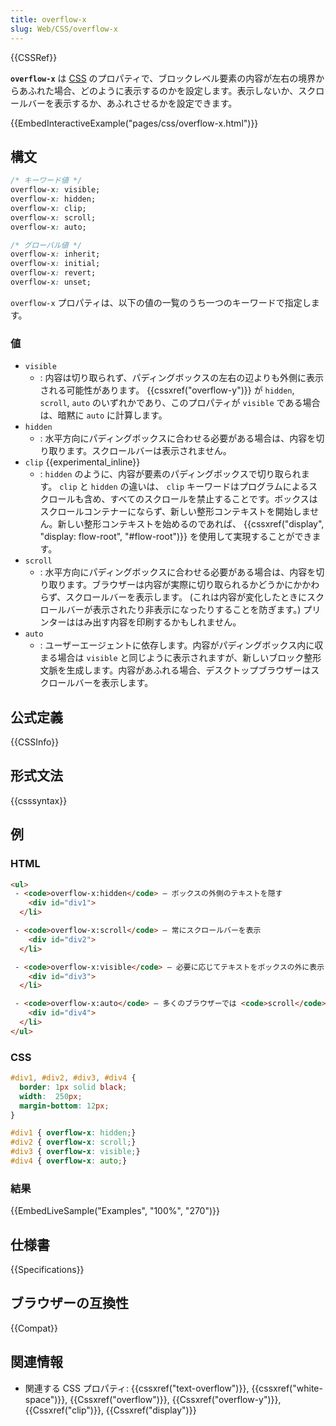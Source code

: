 ```yaml
---
title: overflow-x
slug: Web/CSS/overflow-x
---
```

{{CSSRef}}

**`overflow-x`** は [CSS](/ja/docs/Web/CSS) のプロパティで、ブロックレベル要素の内容が左右の境界からあふれた場合、どのように表示するのかを設定します。表示しないか、スクロールバーを表示するか、あふれさせるかを設定できます。

{{EmbedInteractiveExample("pages/css/overflow-x.html")}}

## 構文

```css
/* キーワード値 */
overflow-x: visible;
overflow-x: hidden;
overflow-x: clip;
overflow-x: scroll;
overflow-x: auto;

/* グローバル値 */
overflow-x: inherit;
overflow-x: initial;
overflow-x: revert;
overflow-x: unset;
```

`overflow-x` プロパティは、以下の値の一覧のうち一つのキーワードで指定します。

### 値

- `visible`
  - : 内容は切り取られず、パディングボックスの左右の辺よりも外側に表示される可能性があります。 {{cssxref("overflow-y")}} が `hidden`, `scroll`, `auto` のいずれかであり、このプロパティが `visible` である場合は、暗黙に `auto` に計算します。
- `hidden`
  - : 水平方向にパディングボックスに合わせる必要がある場合は、内容を切り取ります。スクロールバーは表示されません。
- `clip` {{experimental_inline}}
  - : `hidden` のように、内容が要素のパディングボックスで切り取られます。 `clip` と `hidden` の違いは、 `clip` キーワードはプログラムによるスクロールも含め、すべてのスクロールを禁止することです。ボックスはスクロールコンテナーにならず、新しい整形コンテキストを開始しません。新しい整形コンテキストを始めるのであれば、 {{cssxref("display", "display: flow-root", "#flow-root")}} を使用して実現することができます。
- `scroll`
  - : 水平方向にパディングボックスに合わせる必要がある場合は、内容を切り取ります。ブラウザーは内容が実際に切り取られるかどうかにかかわらず、スクロールバーを表示します。 (これは内容が変化したときにスクロールバーが表示されたり非表示になったりすることを防ぎます。) プリンターははみ出す内容を印刷するかもしれません。
- `auto`
  - : ユーザーエージェントに依存します。内容がパディングボックス内に収まる場合は `visible` と同じように表示されますが、新しいブロック整形文脈を生成します。内容があふれる場合、デスクトップブラウザーはスクロールバーを表示します。

## 公式定義

{{CSSInfo}}

## 形式文法

{{csssyntax}}

## 例

### HTML

```html
<ul>
 - <code>overflow-x:hidden</code> — ボックスの外側のテキストを隠す
    <div id="div1">
  </li>

 - <code>overflow-x:scroll</code> — 常にスクロールバーを表示
    <div id="div2">
  </li>

 - <code>overflow-x:visible</code> — 必要に応じてテキストをボックスの外に表示
    <div id="div3">
  </li>

 - <code>overflow-x:auto</code> — 多くのブラウザーでは <code>scroll</code> と同じ
    <div id="div4">
  </li>
</ul>
```

### CSS

```css
#div1, #div2, #div3, #div4 {
  border: 1px solid black;
  width:  250px;
  margin-bottom: 12px;
}

#div1 { overflow-x: hidden;}
#div2 { overflow-x: scroll;}
#div3 { overflow-x: visible;}
#div4 { overflow-x: auto;}
```

### 結果

{{EmbedLiveSample("Examples", "100%", "270")}}

## 仕様書

{{Specifications}}

## ブラウザーの互換性

{{Compat}}

## 関連情報

- 関連する CSS プロパティ: {{cssxref("text-overflow")}}, {{cssxref("white-space")}}, {{Cssxref("overflow")}}, {{Cssxref("overflow-y")}}, {{Cssxref("clip")}}, {{Cssxref("display")}}
